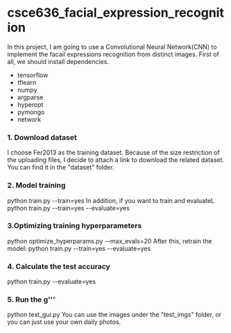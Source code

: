 # csce636_facial_expression_recognition
In this project, I am going to use a Convolutional Neural Network(CNN) to implement the facail expressions recognition from distinct images. First of all, we should install dependencies.
* tensorflow
* tflearn
* numpy
* argparse
* hyperopt
* pymongo
* network

### 1. Download dataset
I choose Fer2013 as the training dataset. Because of the size restriction of the uploading files, I decide to attach a link to download the related dataset. You can find it in the "dataset" folder.

### 2. Model training
python train.py --train=yes
In addition, if you want to train and evaluateL
python train.py --train=yes --evaluate=yes

### 3.Optimizing training hyperparameters
python optimize_hyperparams.py --max_evals=20
After this, retrain the model:
python train.py --train=yes --evaluate=yes

### 4. Calculate the test accuracy
python train.py --evaluate=yes

### 5. Run the g'''
python test_gui.py
You can use the images under the "test_imgs" folder, or you can just use your own daily photos.
